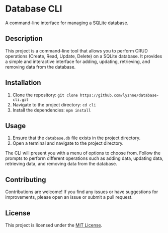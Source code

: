 # Database CLI

A command-line interface for managing a SQLite database.

## Description

This project is a command-line tool that allows you to perform CRUD operations (Create, Read, Update, Delete) on a SQLite database. It provides a simple and interactive interface for adding, updating, retrieving, and removing data from the database.

## Installation

1. Clone the repository: `git clone https://github.com/lyznne/database-cli.git`
2. Navigate to the project directory: `cd cli`
3. Install the dependencies: `npm install`

## Usage

1. Ensure that the `database.db` file exists in the project directory.
2. Open a terminal and navigate to the project directory.


The CLI will present you with a menu of options to choose from. Follow the prompts to perform different operations such as adding data, updating data, retrieving data, and removing data from the database.

## Contributing

Contributions are welcome! If you find any issues or have suggestions for improvements, please open an issue or submit a pull request.

## License

This project is licensed under the [MIT License](LICENSE).
